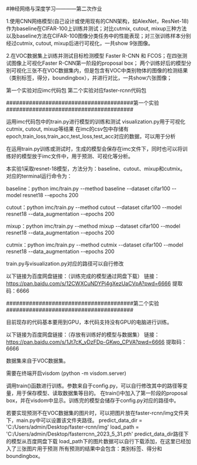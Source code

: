 #神经网络与深度学习————第二次作业

1.使用CNN网络模型(自己设计或使用现有的CNN架构，如AlexNet，ResNet-18)作为baseline在CIFAR-100上训练并测试；对比cutmix, cutout, mixup三种方法以及baseline方法在CIFAR-100图像分类任务中的性能表现；对三张训练样本分别经过cutmix, cutout, mixup后进行可视化，一共show 9张图像。

2.在VOC数据集上训练并测试目标检测模型 Faster R-CNN 和 FCOS；在四张测试图像上可视化Faster R-CNN第一阶段的proposal box；
两个训练好后的模型分别可视化三张不在VOC数据集内，但是包含有VOC中类别物体的图像的检测结果（类别标签，得分，boundingbox），并进行对比，一共show六张图像；

第一个实验对应imc代码包
第二个实验对应faster-rcnn代码包


#######################################第一个实验#######################################

运用imc代码包中的train.py进行模型的训练和测试
visualization.py用于可视化cutmix, cutout, mixup等结果
在imc的csv包中存储有epoch,train_loss,train_acc,test_loss,test_acc对应的数据，可以用于分析

在运用train.py训练或测试时，生成的模型会保存在imc文件下，同时也可以将训练好的模型放于imc文件中，用于预测、可视化等分析。

本实验1采取resnet-18模型，方法分为：baseline、cutout、mixup和cutmix。
对应的terminal运行命令为：

baseline：python imc/train.py --method baseline --dataset cifar100 --model resnet18 --epochs 200

cutout：python imc/train.py --method cutout --dataset cifar100 --model resnet18 --data_augmentation --epochs 200

mixup：python imc/train.py --method mixup --dataset cifar100 --model resnet18 --data_augmentation --epochs 200

cutmix：python imc/train.py --method cutmix --dataset cifar100 --model resnet18 --data_augmentation --epochs 200

train.py与visualization.py对应的路径可以自行修改

以下链接为百度网盘链接：（训练完成的模型通过网盘下载）
链接：https://pan.baidu.com/s/12CWXCuNDYPj4gXezUaCVpA?pwd=6666 
提取码：6666


#######################################第二个实验#######################################

目前现存的代码基本要用到GPU，本代码支持没有GPU的电脑进行训练。

以下链接为百度网盘链接：（存放有训练好的模型与数据集）
链接：https://pan.baidu.com/s/1Jt7cK_vDzFDp-GKwo_CPVA?pwd=6666 
提取码：6666

数据集来自于VOC数据集。

需要在终端开启visdom (python -m visdom.server)

调用train()函数进行训练。参数来自于config.py，可以自行修改其中的路径等变量，用于保存模型、读取数据集等目的。
在train()中加入了第一阶段的proposal box，并在visdom中显示。训练完的模型会储存于config.py对应的路径中。

若要实现预测不在VOC数据集的图片时，可以把图片放在faster-rcnn/img文件夹下，main.py中可以设置该文件夹路径。
predict_data_dir = 'C:/Users/admin/Desktop/faster-rcnn/img'
load_path = 'C:/Users/admin/Desktop/fasterrcnn_2023_5_31.pth'
predict_data_dir路径下的模型从百度网盘下载
load_path下的图片数据可以自行下载添加，在这里已经加入了三张图片用于预测
所有预测的结果中会包含：类别标签、得分和boundingbox。




